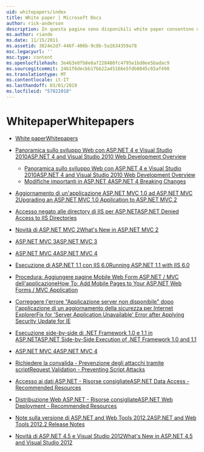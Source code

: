 ```yaml
---
uid: whitepapers/index
title: White paper | Microsoft Docs
author: rick-anderson
description: In questa pagina sono disponibili white paper consentono di installare e configurare ASP.NET di supporto per la scrittura di applicazioni ASP.NET sicure, veloci e flessibili.
ms.author: riande
ms.date: 11/15/2011
ms.assetid: 3824e2d7-446f-406b-9c8b-5a1634359a78
msc.legacyurl: ''
msc.type: content
ms.openlocfilehash: 3e463e0fb8e6af228480fc4795e1bd0ee5badac9
ms.sourcegitcommit: 24b1f6decbb17bb22a45166e5fdb0845c65af498
ms.translationtype: MT
ms.contentlocale: it-IT
ms.lasthandoff: 03/01/2019
ms.locfileid: "57022018"
---
```

<a name="whitepapers"></a><span data-ttu-id="6d8f1-103">Whitepaper</span><span class="sxs-lookup"><span data-stu-id="6d8f1-103">Whitepapers</span></span>
====================
- [<span data-ttu-id="6d8f1-104">White paper</span><span class="sxs-lookup"><span data-stu-id="6d8f1-104">Whitepapers</span></span>](overview.md)
- [<span data-ttu-id="6d8f1-105">Panoramica sullo sviluppo Web con ASP.NET 4 e Visual Studio 2010</span><span class="sxs-lookup"><span data-stu-id="6d8f1-105">ASP.NET 4 and Visual Studio 2010 Web Development Overview</span></span>](aspnet4/index.md)

    - [<span data-ttu-id="6d8f1-106">Panoramica sullo sviluppo Web con ASP.NET 4 e Visual Studio 2010</span><span class="sxs-lookup"><span data-stu-id="6d8f1-106">ASP.NET 4 and Visual Studio 2010 Web Development Overview</span></span>](aspnet4/overview.md)
    - [<span data-ttu-id="6d8f1-107">Modifiche importanti in ASP.NET 4</span><span class="sxs-lookup"><span data-stu-id="6d8f1-107">ASP.NET 4 Breaking Changes</span></span>](aspnet4/breaking-changes.md)
- [<span data-ttu-id="6d8f1-108">Aggiornamento di un'applicazione ASP.NET MVC 1.0 ad ASP.NET MVC 2</span><span class="sxs-lookup"><span data-stu-id="6d8f1-108">Upgrading an ASP.NET MVC 1.0 Application to ASP.NET MVC 2</span></span>](aspnet-mvc2-upgrade-notes.md)
- [<span data-ttu-id="6d8f1-109">Accesso negato alle directory di IIS per ASP.NET</span><span class="sxs-lookup"><span data-stu-id="6d8f1-109">ASP.NET Denied Access to IIS Directories</span></span>](denied-access-to-iis-directories.md)
- [<span data-ttu-id="6d8f1-110">Novità di ASP.NET MVC 2</span><span class="sxs-lookup"><span data-stu-id="6d8f1-110">What's New in ASP.NET MVC 2</span></span>](what-is-new-in-aspnet-mvc.md)
- [<span data-ttu-id="6d8f1-111">ASP.NET MVC 3</span><span class="sxs-lookup"><span data-stu-id="6d8f1-111">ASP.NET MVC 3</span></span>](mvc3-release-notes.md)
- [<span data-ttu-id="6d8f1-112">ASP.NET MVC 4</span><span class="sxs-lookup"><span data-stu-id="6d8f1-112">ASP.NET MVC 4</span></span>](mvc4-beta-release-notes.md)
- [<span data-ttu-id="6d8f1-113">Esecuzione di ASP.NET 1.1 con IIS 6.0</span><span class="sxs-lookup"><span data-stu-id="6d8f1-113">Running ASP.NET 1.1 with IIS 6.0</span></span>](aspnet-and-iis6.md)
- [<span data-ttu-id="6d8f1-114">Procedura: Aggiungere pagine Mobile Web Form ASP.NET / MVC dell'applicazione</span><span class="sxs-lookup"><span data-stu-id="6d8f1-114">How To: Add Mobile Pages to Your ASP.NET Web Forms / MVC Application</span></span>](add-mobile-pages-to-your-aspnet-web-forms-mvc-application.md)
- [<span data-ttu-id="6d8f1-115">Correggere l'errore "Applicazione server non disponibile" dopo l'applicazione di un aggiornamento della sicurezza per Internet Explorer</span><span class="sxs-lookup"><span data-stu-id="6d8f1-115">Fix for 'Server Application Unavailable' Error after Applying Security Update for IE</span></span>](ms03-32-issue.md)
- [<span data-ttu-id="6d8f1-116">Esecuzione side-by-side di .NET Framework 1.0 e 1.1 in ASP.NET</span><span class="sxs-lookup"><span data-stu-id="6d8f1-116">ASP.NET Side-by-Side Execution of .NET Framework 1.0 and 1.1</span></span>](side-by-side-with-10.md)
- [<span data-ttu-id="6d8f1-117">ASP.NET MVC 4</span><span class="sxs-lookup"><span data-stu-id="6d8f1-117">ASP.NET MVC 4</span></span>](mvc4-release-notes.md)
- [<span data-ttu-id="6d8f1-118">Richiedere la convalida - Prevenzione degli attacchi tramite script</span><span class="sxs-lookup"><span data-stu-id="6d8f1-118">Request Validation - Preventing Script Attacks</span></span>](request-validation.md)
- [<span data-ttu-id="6d8f1-119">Accesso ai dati ASP.NET - Risorse consigliate</span><span class="sxs-lookup"><span data-stu-id="6d8f1-119">ASP.NET Data Access - Recommended Resources</span></span>](aspnet-data-access-content-map.md)
- [<span data-ttu-id="6d8f1-120">Distribuzione Web ASP.NET - Risorse consigliate</span><span class="sxs-lookup"><span data-stu-id="6d8f1-120">ASP.NET Web Deployment - Recommended Resources</span></span>](aspnet-web-deployment-content-map.md)
- [<span data-ttu-id="6d8f1-121">Note sulla versione di ASP.NET and Web Tools 2012.2</span><span class="sxs-lookup"><span data-stu-id="6d8f1-121">ASP.NET and Web Tools 2012.2 Release Notes</span></span>](aspnet-and-web-tools-20122-release-notes.md)
- [<span data-ttu-id="6d8f1-122">Novità di ASP.NET 4.5 e Visual Studio 2012</span><span class="sxs-lookup"><span data-stu-id="6d8f1-122">What's New in ASP.NET 4.5 and Visual Studio 2012</span></span>](whats-new-in-aspnet-45-and-visual-studio-2012.md)
